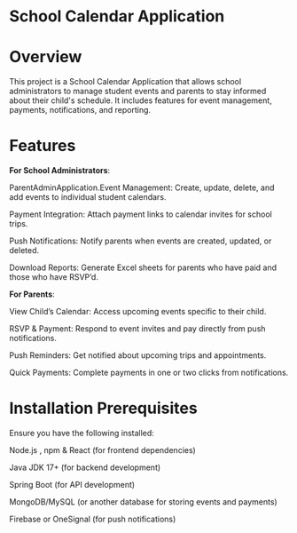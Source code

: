 # School Calendar Application #

# Overview 

This project is a School Calendar Application that allows school administrators to manage student events and parents to stay informed about their child's schedule. It includes features for event management, payments, notifications, and reporting.

# Features 

**For School Administrators**:

ParentAdminApplication.Event Management: Create, update, delete, and add events to individual student calendars.

Payment Integration: Attach payment links to calendar invites for school trips.

Push Notifications: Notify parents when events are created, updated, or deleted.

Download Reports: Generate Excel sheets for parents who have paid and those who have RSVP’d.

**For Parents**:

View Child’s Calendar: Access upcoming events specific to their child.

RSVP & Payment: Respond to event invites and pay directly from push notifications.

Push Reminders: Get notified about upcoming trips and appointments.

Quick Payments: Complete payments in one or two clicks from notifications.

# Installation Prerequisites 

Ensure you have the following installed:

Node.js , npm & React (for frontend dependencies)

Java JDK 17+ (for backend development)

Spring Boot (for API development)

MongoDB/MySQL (or another database for storing events and payments)

Firebase or OneSignal (for push notifications)
